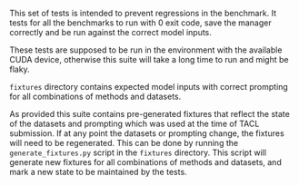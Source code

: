 This set of tests is intended to prevent regressions in the benchmark. It tests for all the benchmarks to run with 0 exit code, save the manager correctly and be run against the correct model inputs.

These tests are supposed to be run in the environment with the available CUDA device, otherwise this suite will take a long time to run and might be flaky.

`fixtures` directory contains expected model inputs with correct prompting for all combinations of methods and datasets.

As provided this suite contains pre-generated fixtures that reflect the state of the datasets and prompting which was used at the time of TACL submission. If at any point the datasets or prompting change, the fixtures will need to be regenerated. This can be done by running the `generate_fixtures.py` script in the `fixtures` directory. This script will generate new fixtures for all combinations of methods and datasets, and mark a new state to be maintained by the tests.
